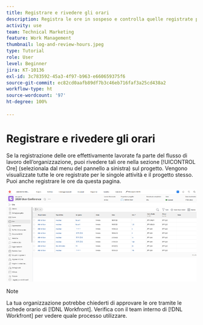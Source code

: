 ```yaml
---
title: Registrare e rivedere gli orari
description: Registra le ore in sospeso e controlla quelle registrate prima di chiudere un progetto in  [!DNL  Workfront].
activity: use
team: Technical Marketing
feature: Work Management
thumbnail: log-and-review-hours.jpeg
type: Tutorial
role: User
level: Beginner
jira: KT-10136
exl-id: 3c783592-45a3-4f97-b963-e660659375f6
source-git-commit: ec82cd0aafb89df7b3c46eb716faf3a25cd438a2
workflow-type: ht
source-wordcount: '97'
ht-degree: 100%

---
```


# Registrare e rivedere gli orari

Se la registrazione delle ore effettivamente lavorate fa parte del flusso di lavoro dell’organizzazione, puoi rivedere tali ore nella sezione [!UICONTROL Ore] (selezionala dal menu del pannello a sinistra) sul progetto. Vengono visualizzate tutte le ore registrate per le singole attività e il progetto stesso. Puoi anche registrare le ore da questa pagina.

![Pagina Ore con le ore inserite](assets/planner-fund-log-and-review-hours.png)

>[!NOTE]
>
>La tua organizzazione potrebbe chiederti di approvare le ore tramite le schede orario di [!DNL Workfront]. Verifica con il team interno di [!DNL Workfront] per vedere quale processo utilizzare.

<!---
learn more url
Log time
--->
